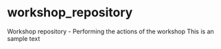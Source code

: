 # workshop_repository
Workshop repository - Performing the actions of the workshop
This is an sample text
